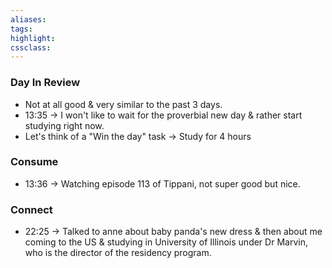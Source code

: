 ```yaml
---
aliases:  
tags:
highlight:  
cssclass:
---
```

### Day In Review
- Not at all good & very similar to the past 3 days. 
- 13:35 → I won't like to wait for the proverbial new day & rather start studying right now.
- Let's think of a "Win the day" task → Study for 4 hours

### Consume
- 13:36 → Watching episode 113 of Tippani, not super good but nice.
### Connect
- 22:25 → Talked to anne about baby panda's new dress & then about me coming to the US & studying in University of Illinois under Dr Marvin, who is the director of the residency program. 


